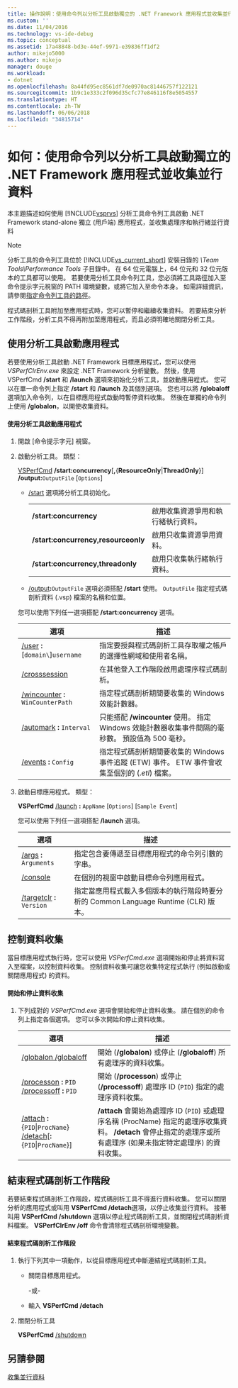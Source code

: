 ```yaml
---
title: 操作說明：使用命令列以分析工具啟動獨立的 .NET Framework 應用程式並收集並行資料 | Microsoft Docs
ms.custom: ''
ms.date: 11/04/2016
ms.technology: vs-ide-debug
ms.topic: conceptual
ms.assetid: 17a48848-bd3e-44ef-9971-e39836ff1df2
author: mikejo5000
ms.author: mikejo
manager: douge
ms.workload:
- dotnet
ms.openlocfilehash: 8a44fd95ec8561df7de0970ac81446757f122121
ms.sourcegitcommit: 1b9c1e333c2f096d35cfc77e846116f8e5054557
ms.translationtype: HT
ms.contentlocale: zh-TW
ms.lasthandoff: 06/06/2018
ms.locfileid: "34815714"
---
```

# <a name="how-to-launch-a-stand-alone-net-framework-application-with-the-profiler-to-collect-concurrency-data-by-using-the-command-line"></a>如何：使用命令列以分析工具啟動獨立的 .NET Framework 應用程式並收集並行資料
本主題描述如何使用 [!INCLUDE[vsprvs](../code-quality/includes/vsprvs_md.md)] 分析工具命令列工具啟動 .NET Framework stand-alone 獨立 (用戶端) 應用程式，並收集處理序和執行緒並行資料  
  
> [!NOTE]
>  分析工具的命令列工具位於 [!INCLUDE[vs_current_short](../code-quality/includes/vs_current_short_md.md)] 安裝目錄的 *\Team Tools\Performance Tools* 子目錄中。 在 64 位元電腦上，64 位元和 32 位元版本的工具都可以使用。 若要使用分析工具命令列工具，您必須將工具路徑加入至命令提示字元視窗的 PATH 環境變數，或將它加入至命令本身。 如需詳細資訊，請參閱[指定命令列工具的路徑](../profiling/specifying-the-path-to-profiling-tools-command-line-tools.md)。  
  
 程式碼剖析工具附加至應用程式時，您可以暫停和繼續收集資料。 若要結束分析工作階段，分析工具不得再附加至應用程式，而且必須明確地關閉分析工具。  
  
## <a name="start-the-application-with-the-profiler"></a>使用分析工具啟動應用程式  
 若要使用分析工具啟動 .NET Framework 目標應用程式，您可以使用 *VSPerfClrEnv.exe* 來設定 .NET Framework 分析變數。 然後，使用 VSPerfCmd **/start** 和 **/launch** 選項來初始化分析工具，並啟動應用程式。 您可以在單一命令列上指定 **/start** 和 **/launch** 及其個別選項。 您也可以將 **/globaloff** 選項加入命令列，以在目標應用程式啟動時暫停資料收集。 然後在單獨的命令列上使用 **/globalon**，以開使收集資料。  
  
#### <a name="to-start-an-application-with-the-profiler"></a>使用分析工具啟動應用程式  
  
1.  開啟 [命令提示字元] 視窗。  
  
2.  啟動分析工具。 類型：  
  
     [VSPerfCmd](../profiling/vsperfcmd.md) **/start:concurrency**[**,**{**ResourceOnly**&#124;**ThreadOnly**}] **/output:**`OutputFile` [`Options`]  
  
    -   [/start](../profiling/start.md) 選項將分析工具初始化。  
  
        |||  
        |-|-|  
        |**/start:concurrency**|啟用收集資源爭用和執行緒執行資料。|  
        |**/start:concurrency,resourceonly**|啟用只收集資源爭用資料。|  
        |**/start:concurrency,threadonly**|啟用只收集執行緒執行資料。|  
  
    -   [/output](../profiling/output.md)**:**`OutputFile` 選項必須搭配 **/start** 使用。 `OutputFile` 指定程式碼剖析資料 (.vsp) 檔案的名稱和位置。  
  
     您可以使用下列任一選項搭配 **/start:concurrency** 選項。  
  
    |選項|描述|  
    |------------|-----------------|  
    |[/user](../profiling/user-vsperfcmd.md) **:**[`domain\`]`username`|指定要授與程式碼剖析工具存取權之帳戶的選擇性網域和使用者名稱。|  
    |[/crosssession](../profiling/crosssession.md)|在其他登入工作階段啟用處理序程式碼剖析。|  
    |[/wincounter](../profiling/wincounter.md) **:** `WinCounterPath`|指定程式碼剖析期間要收集的 Windows 效能計數器。|  
    |[/automark](../profiling/automark.md) **:** `Interval`|只能搭配 **/wincounter** 使用。 指定 Windows 效能計數器收集事件間隔的毫秒數。 預設值為 500 毫秒。|  
    |[/events](../profiling/events-vsperfcmd.md) **:** `Config`|指定程式碼剖析期間要收集的 Windows 事件追蹤 (ETW) 事件。 ETW 事件會收集至個別的 (.*etl*) 檔案。|  
  
3.  啟動目標應用程式。 類型：  
  
     **VSPerfCmd**  [/launch](../profiling/launch.md) **:** `AppName` [`Options`] [`Sample Event`]  
  
     您可以使用下列任一選項搭配 **/launch** 選項。  
  
    |選項|描述|  
    |------------|-----------------|  
    |[/args](../profiling/args.md) **:** `Arguments`|指定包含要傳遞至目標應用程式的命令列引數的字串。|  
    |[/console](../profiling/console.md)|在個別的視窗中啟動目標命令列應用程式。|  
    |[/targetclr](../profiling/targetclr.md) **:** `Version`|指定當應用程式載入多個版本的執行階段時要分析的 Common Language Runtime (CLR) 版本。|  
  
## <a name="control-data-collection"></a>控制資料收集  
 當目標應用程式執行時，您可以使用 *VSPerfCmd.exe* 選項開始和停止將資料寫入至檔案，以控制資料收集。 控制資料收集可讓您收集特定程式執行 (例如啟動或關閉應用程式) 的資料。  
  
#### <a name="to-start-and-stop-data-collection"></a>開始和停止資料收集  
  
1.  下列成對的 *VSPerfCmd.exe* 選項會開始和停止資料收集。 請在個別的命令列上指定各個選項。 您可以多次開始和停止資料收集。  
  
    |選項|描述|  
    |------------|-----------------|  
    |[/globalon /globaloff](../profiling/globalon-and-globaloff.md)|開始 (**/globalon**) 或停止 (**/globaloff**) 所有處理序的資料收集。|  
    |[/processon](../profiling/processon-and-processoff.md) **:** `PID` [/processoff](../profiling/processon-and-processoff.md) **:** `PID`|開始 (**/processon**) 或停止 (**/processoff**) 處理序 ID (`PID`) 指定的處理序資料收集。|  
    |[/attach](../profiling/attach.md) **:**{`PID`&#124;`ProcName`} [/detach](../profiling/detach.md)[**:**{`PID`&#124;`ProcName`}]|**/attach** 會開始為處理序 ID (`PID`) 或處理序名稱 (ProcName) 指定的處理序收集資料。 **/detach** 會停止指定的處理序或所有處理序 (如果未指定特定處理序) 的資料收集。|  
  
## <a name="end-the-profiling-session"></a>結束程式碼剖析工作階段  
 若要結束程式碼剖析工作階段，程式碼剖析工具不得進行資料收集。 您可以關閉分析的應用程式或叫用 **VSPerfCmd /detach**選項，以停止收集並行資料。 接著叫用 **VSPerfCmd /shutdown** 選項以停止程式碼剖析工具，並關閉程式碼剖析資料檔案。 **VSPerfClrEnv /off** 命令會清除程式碼剖析環境變數。  
  
#### <a name="to-end-a-profiling-session"></a>結束程式碼剖析工作階段  
  
1.  執行下列其中一項動作，以從目標應用程式中斷連結程式碼剖析工具。  
  
    -   關閉目標應用程式。  
  
         -或-  
  
    -   輸入 **VSPerfCmd /detach**  
  
2.  關閉分析工具  
  
     **VSPerfCmd**  [/shutdown](../profiling/shutdown.md)  
  
## <a name="see-also"></a>另請參閱  
 [收集並行資料](../profiling/collecting-concurrency-data-for-stand-alone-applications.md)